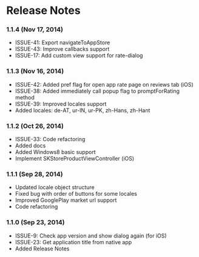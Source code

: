 <!--
#
# Licensed to the Apache Software Foundation (ASF) under one
# or more contributor license agreements.  See the NOTICE file
# distributed with this work for additional information
# regarding copyright ownership.  The ASF licenses this file
# to you under the Apache License, Version 2.0 (the
# "License"); you may not use this file except in compliance
# with the License.  You may obtain a copy of the License at
# 
# http://www.apache.org/licenses/LICENSE-2.0
# 
# Unless required by applicable law or agreed to in writing,
# software distributed under the License is distributed on an
# "AS IS" BASIS, WITHOUT WARRANTIES OR CONDITIONS OF ANY
#  KIND, either express or implied.  See the License for the
# specific language governing permissions and limitations
# under the License.
#
-->
# Release Notes #

### 1.1.4 (Nov 17, 2014) ###
*	ISSUE-41: Export navigateToAppStore
*	ISSUE-43: Improve callbacks support
*	ISSUE-17: Add custom view support for rate-dialog

### 1.1.3 (Nov 16, 2014) ###
*	ISSUE-42: Added pref flag for open app rate page on reviews tab (iOS)
*	ISSUE-38: Added immediately call popup flag to promptForRating method
* ISSUE-39: Improved locales support
*	Added locales: de-AT, ur-IN, ur-PK, zh-Hans, zh-Hant

### 1.1.2 (Oct 26, 2014) ###
*	ISSUE-33: Code refactoring
*	Added docs
*	Added Windows8 basic support
*	Implement SKStoreProductViewController (iOS)

### 1.1.1 (Sep 28, 2014) ###
*	Updated locale object structure
*	Fixed bug with order of buttons for some locales
*	Improved GooglePlay market url support
*	Code refactoring

### 1.1.0 (Sep 23, 2014) ###
*	ISSUE-9: Check app version and show dialog again (for iOS)
*	ISSUE-23: Get application title from native app
*	Added Release Notes